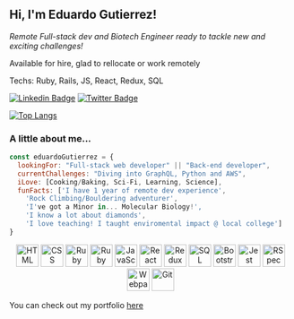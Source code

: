 
<h2> Hi, I'm Eduardo Gutierrez!</h2>

<p><em>Remote Full-stack dev and Biotech Engineer ready to tackle new and exciting challenges! </em></p>
<p> Available for hire, glad to rellocate or work remotely</p>
<p> Techs: Ruby, Rails, JS, React, Redux, SQL </p>

<span align=center>[![Linkedin Badge](https://img.shields.io/badge/-Eduardo%20Gutierrez-blue?style=flat-square&logo=Linkedin&logoColor=white&link=https://www.linkedin.com/in/eduardgutierrezpulido)](https://www.linkedin.com/in/eduardgutierrezpulido/)
[![Twitter Badge](https://img.shields.io/badge/-@eduardo_gtzp_-1ca0f1?style=flat-square&labelColor=1ca0f1&logo=twitter&logoColor=white&link=https://twitter.com/eduardo_gtzp)](https://twitter.com/eduardo_gtzp)</span>

[![Top Langs](https://github-readme-stats.vercel.app/api/top-langs/?username=fedgut&hide=html&layout=compact)](https://github.com/anuraghazra/github-readme-stats)

### A little about me...  

```javascript
const eduardoGutierrez = {
  lookingFor: "Full-stack web developer" || "Back-end developer",
  currentChallenges: "Diving into GraphQL, Python and AWS",  
  iLove: [Cooking/Baking, Sci-Fi, Learning, Science],
  funFacts: ['I have 1 year of remote dev experience',  
    'Rock Climbing/Bouldering adventurer',  
    'I've got a Minor in... Molecular Biology!',  
    'I know a lot about diamonds',  
    'I love teaching! I taught enviromental impact @ local college']
}
```

<p align="center">
  <span align="center" class="d-flex">
    <img title="HTML" alt="HTML" height=40 src="https://www.w3.org/html/logo/downloads/HTML5_Badge_256.png">
    <img title="CSS" alt="CSS" height=40
      src="https://www.kindpng.com/picc/m/464-4640184_css3-png-download-css-icon-transparent-png.png">
    <img title="Ruby" alt="Ruby" height=40 src="https://blog.mwpreston.net/wp-content/uploads/2018/09/ruby-logo.png">
    <img title="Ruby On Rails" alt="Ruby On Rails" height=40 src="https://guides.rubyonrails.org/images/favicon.ico">
    <img title="JavaScript" alt="JavaScript" height=40
      src="https://upload.wikimedia.org/wikipedia/commons/thumb/9/99/Unofficial_JavaScript_logo_2.svg/600px-Unofficial_JavaScript_logo_2.svg.png">
    <img title="React" alt="React" height=40 src="https://cdn.worldvectorlogo.com/logos/react.svg">
    <img title="Redux" alt="Redux" height=40 src="https://seeklogo.com/images/R/redux-logo-9CA6836C12-seeklogo.com.png">
    <img title="SQL" alt="SQL" height=40
      src="https://e7.pngegg.com/pngimages/614/744/png-clipart-mysql-database-mariadb-dolphin-marine-mammal-animals.png">
    <img title="Bootstrap" alt="Bootstrap" height=40
      src="https://upload.wikimedia.org/wikipedia/commons/thumb/b/b2/Bootstrap_logo.svg/480px-Bootstrap_logo.svg.png">
    <img title="Jest" alt="Jest" height=40 src="https://jestjs.io/img/jest-card-run.svg">
    <img title="RSpec" alt="RSpec" height=40 src="https://seeklogo.com/images/R/rspec-logo-DA1EE19A18-seeklogo.com.png">
    <img title="Webpack" alt="Webpack" height=40 src="https://webpack.js.org/dcd5e077cf9f54ebe52d4f7ebe8c3080.png">
    <img title="Git" alt="Git" height=40 src="https://git-scm.com/images/logos/downloads/Git-Icon-1788C.png">
  </span>
</p>

<p>You can check out my portfolio <a href="">here</a></p>
